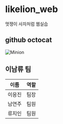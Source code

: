 # likelion_web

멋쟁이 사자처럼 웹실습

## github octocat

![Minion](https://octodex.github.com/images/minion.png)

## 이남류 팀

| 이름   | 역할 |
| ------ | ---- |
| 이응진 | 팀장 |
| 남연주 | 팀원 |
| 류지인 | 팀원 |
